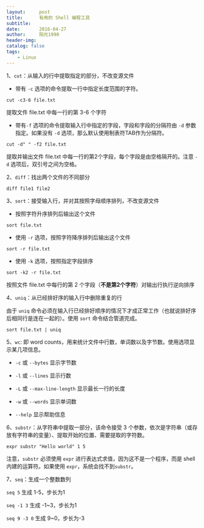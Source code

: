 ```yaml
---
layout:     post
title:      有用的 Shell 编程工具
subtitle:   
date:       2016-04-27
author:     阳光1990
header-img: 
catalog: false
tags:
    - Linux
---
```


1、`cut`：从输入的行中提取指定的部分，不改变源文件

- 带有 `-c` 选项的命令提取一行中指定长度范围的字符。

`cut -c3-6 file.txt` 

提取文件 file.txt 中每一行的第 3-6 个字符

- 带有`-f` 选项的命令提取输入行中指定的字段，字段和字段的分隔符由 `-d` 参数指定。如果没有 `-d` 选项，那么默认使用制表符TAB作为分隔符。

`cut -d" " -f2 file.txt` 

提取并输出文件 file.txt 中每一行的第2个字段，每个字段是由空格隔开的。注意 `-d` 选项后，双引号之间为空格。

2、`diff`：找出两个文件的不同部分

`diff file1 file2`

3、`sort`：接受输入行，并对其按照字母顺序排列，不改变源文件

- 按照字符升序排列后输出这个文件

`sort file.txt`

- 使用 `-r` 选项，按照字符降序排列后输出这个文件

`sort -r file.txt`

- 使用 `-k` 选项，按照指定字段排序

`sort -k2 -r file.txt`

按照文件 file.txt 中每行的第 2 个字段（**不是第2个字符**）对输出行执行逆向排序

4、`uniq`：从已经排好序的输入行中删除重复的行

由于 `uniq` 命令必须在输入行已经排好顺序的情况下才成正常工作（也就说排好序后相同行是连在一起的）。使用 `sort` 命令结合管道完成。

`sort file.txt | uniq`

5、`wc`: 即 word counts，用来统计文件中行数，单词数以及字节数。使用选项显示某几项信息。

- `-c` 或 `--bytes` 显示字节数

- `-l` 或 `--lines` 显示行数

- `-L` 或 `--max-line-length`  显示最长一行的长度

- `-w` 或 `--words` 显示单词数

- `--help` 显示帮助信息

6、`substr`：从字符串中提取一部分，该命令接受 3 个参数，依次是字符串（或存放有字符串的变量）、提取开始的位置、需要提取的字符数。

`expr substr "Hello world" 1 5`

注意，`substr` 必须使用 `expr` 进行表达式求值，因为这不是一个程序，而是 shell 内建的运算符。如果使用 `expr`，系统会找不到`substr`。

7、`seq`：生成一个整数数列

`seq 5` 生成 1-5，步长为1

`seq -1 3` 生成 -1~3，步长为1

`seq 9 -3 0` 生成 9~0，步长为-3
